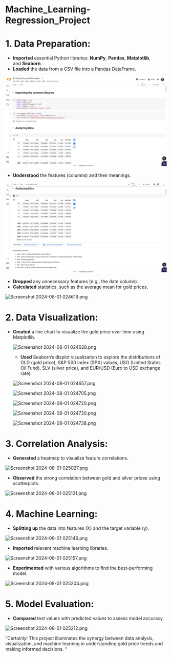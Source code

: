 # Machine_Learning-Regression_Project

# **1. Data Preparation**:

- **Imported** essential Python libraries: **NumPy**, **Pandas**, **Matplotlib**, and **Seaborn**.
- **Loaded** the data from a CSV file into a Pandas DataFrame.

![Screenshot 2024-08-01 024506.png](https://github.com/Vidhya-bharathi-raj/Project-Images/blob/main/ML%20Regression%20Project%20Image/Screenshot%202024-08-01%20024506.png)

- **Understood** the features (columns) and their meanings.

![Screenshot 2024-08-01 024538.png](https://github.com/Vidhya-bharathi-raj/Project-Images/blob/main/ML%20Regression%20Project%20Image/Screenshot%202024-08-01%20024538.png)

- **Dropped** any unnecessary features (e.g., the date column).
- **Calculated** statistics, such as the average mean for gold prices.

![Screenshot 2024-08-01 024619.png](https://github.com/Vidhya-bharathi-raj/Project-Images/blob/main/ML%20Regression%20Project%20Image/Screenshot_2024-08-01_024619.png)

# 2. Data Visualization:

- **Created** a line chart to visualize the gold price over time using Matplotlib.
    
    
    ![Screenshot 2024-08-01 024628.png](https://github.com/Vidhya-bharathi-raj/Project-Images/blob/main/ML%20Regression%20Project%20Image/Screenshot_2024-08-01_024628.png)
    
    - **Used** Seaborn’s displot visualization to explore the distributions of GLD (gold price), S&P 500 index (SPX) values, USO (United States Oil Fund), SLV (silver price), and EUR/USD (Euro to USD exchange rate).
    
    ![Screenshot 2024-08-01 024657.png](https://github.com/Vidhya-bharathi-raj/Project-Images/blob/main/ML%20Regression%20Project%20Image/Screenshot_2024-08-01_024657.png)
    
    ![Screenshot 2024-08-01 024705.png](https://github.com/Vidhya-bharathi-raj/Project-Images/blob/main/ML%20Regression%20Project%20Image/Screenshot_2024-08-01_024705.png)
    
    ![Screenshot 2024-08-01 024720.png](https://github.com/Vidhya-bharathi-raj/Project-Images/blob/main/ML%20Regression%20Project%20Image/Screenshot_2024-08-01_024720.png)
    
    ![Screenshot 2024-08-01 024730.png](https://github.com/Vidhya-bharathi-raj/Project-Images/blob/main/ML%20Regression%20Project%20Image/Screenshot_2024-08-01_024730.png)
    
    ![Screenshot 2024-08-01 024738.png](https://github.com/Vidhya-bharathi-raj/Project-Images/blob/main/ML%20Regression%20Project%20Image/Screenshot_2024-08-01_024738.png)
    

# **3. Correlation Analysis**:

- **Generated** a heatmap to visualize feature correlations.

![Screenshot 2024-08-01 025027.png](https://github.com/Vidhya-bharathi-raj/Project-Images/blob/main/ML%20Regression%20Project%20Image/Screenshot_2024-08-01_025027.png)

- **Observed** the strong correlation between gold and silver prices using scatterplots.

![Screenshot 2024-08-01 025131.png](https://github.com/Vidhya-bharathi-raj/Project-Images/blob/main/ML%20Regression%20Project%20Image/Screenshot_2024-08-01_025131.png)

# **4. Machine Learning**:

- **Splitting up** the data into features (X) and the target variable (y).

![Screenshot 2024-08-01 025146.png](https://github.com/Vidhya-bharathi-raj/Project-Images/blob/main/ML%20Regression%20Project%20Image/Screenshot_2024-08-01_025146.png)

- **Imported** relevant machine learning libraries.

![Screenshot 2024-08-01 025157.png](https://github.com/Vidhya-bharathi-raj/Project-Images/blob/main/ML%20Regression%20Project%20Image/Screenshot_2024-08-01_025157.png)

- **Experimented** with various algorithms to find the best-performing model.

![Screenshot 2024-08-01 025204.png](https://github.com/Vidhya-bharathi-raj/Project-Images/blob/main/ML%20Regression%20Project%20Image/Screenshot_2024-08-01_025204.png)

# **5. Model Evaluation**:

- **Compared** test values with predicted values to assess model accuracy.

![Screenshot 2024-08-01 025212.png](https://github.com/Vidhya-bharathi-raj/Project-Images/blob/main/ML%20Regression%20Project%20Image/Screenshot_2024-08-01_025212.png)

“Certainly! This project illuminates the synergy between data analysis, visualization, and machine learning in understanding gold price trends and making informed decisions. “

